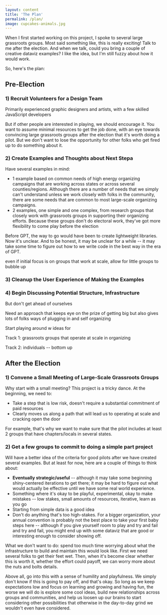 ```yaml
---
layout: content
title: 'The Plan'
permalink: /plan/
image: cupcakes-animals.jpg
---
```


When I first started working on this project, I spoke to several large grassroots groups. Most said something like, this is really exciting! Talk to me after the election. And when we talk, could you bring a couple of creative dataviz examples? I like the idea, but I'm still fuzzy about how it would work.

So, here's the plan:

## Pre-Election

### 1) Recruit Volunteers for a Design Team

Primarily experienced graphic designers and artists, with a few skilled JavaScript developers

But if other people are interested in playing, we should encourage it. You want to assume minimal resources to get the job done, with an eye towards convincing large grassroots groups after the election that it's worth doing a pilot. But we don't want to lose the opportunity for other folks who get fired up to do something about it.


### 2) Create Examples and Thoughts about Next Stepa


Have several examples in mind:
- 1 example based on common needs of high energy organizing campaigns that are working across states or across several counties/regions. Although there are a number of needs that we simply can't understand unless we work closely with folks in the community, there are some needs that are common to most large-scale organizing campaigns.
- 2 examples, one simple and one complex, from research groups that closely work with grassroots groups in supporting their organizing efforts. Because these groups don't do electoral work, they've got more flexibility to come play before the election


Before GPT, the way to go would have been to create lightweight libraries. Now it's unclear. And to be honest, it may be unclear for a while -- it may take some time to figure out how to we write code in the best way in the era of GPT.




even if initial focus is on groups that work at scale, allow for little groups to bubble up



### 3) Cleanup the User Experience of Making the Examples


### 4) Begin Discussing Potential Structure, Infrastructure

But don't get ahead of ourselves

Need an approach that keeps eye on the prize of getting big but also gives lots of folks ways of plugging in and self organizing

Start playing around w ideas for 

Track 1: grassroots groups that operate at scale in organizing

Track 2: individuals -- bottom up


## After the Election


### 1) Convene a Small Meeting of Large-Scale Grassroots Groups

Why start with a small meeting? This project is a tricky dance. At the beginning, we need to:
- Take a step that is low risk, doesn't require a substantial commitment of paid resources
- Clearly moves us along a path that will lead us to operating at scale and cracking open the door

For example, that's why we want to make sure that the pilot includes at least 2 groups that have chapters/locals in several states.

### 2) Get a few groups to commit to doing a simple part project

Will have a better idea of the criteria for good pilots after we have created several examples. But at least for now, here are a couple of things to think about:
- __Eventually strategic/useful__ -- although it may take some beginning shiny-centered iterations to get there; it may be hard to figure out what would actually be effective until we have some real world experience.
- Something where it's okay to be playful, experimental, okay to make mistakes -- low stakes, small amounts of resources, iterative, learn as you go
- Starting from simple data is a good idea
- Don't do anything that's too high-stakes. For a bigger organization, your annual convention is probably not the best place to take your first baby steps here -- although if you give yourself room to play and try and fail and try and fail, you might end up with some dataviz that are good or interesting enough to consider showing off.


What we don't want to do: spend too much time worrying about what the infrastructure to build and maintain this would look like. First we need several folks to get their feet wet. Then, when it's become clear whether this is worth it, whether the effort could payoff, we can worry more about the nuts and bolts details.

Above all, go into this with a sense of humility and playfulness. We simply don't know if this is going to pay off, and that's okay. So long as we keep expectations low and focus on learning and growing and having fun, the worse we will do is explore some cool ideas, build new relationships across groups and communities, and help us loosen up our brains to start considering other possibilities that otherwise in the day-to-day grind we wouldn't even have considered.
